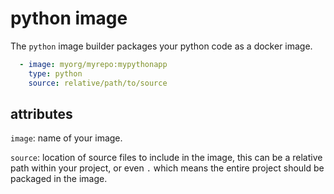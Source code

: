 <!--
Licensed to the Apache Software Foundation (ASF) under one
or more contributor license agreements.  See the NOTICE file
distributed with this work for additional information
regarding copyright ownership.  The ASF licenses this file
to you under the Apache License, Version 2.0 (the
"License"); you may not use this file except in compliance
with the License.  You may obtain a copy of the License at

  http://www.apache.org/licenses/LICENSE-2.0

Unless required by applicable law or agreed to in writing,
software distributed under the License is distributed on an
"AS IS" BASIS, WITHOUT WARRANTIES OR CONDITIONS OF ANY
KIND, either express or implied.  See the License for the
specific language governing permissions and limitations
under the License.
-->

# python image

The `python` image builder packages your python code as a docker image.

```yaml
  - image: myorg/myrepo:mypythonapp
    type: python
    source: relative/path/to/source
```

## attributes

`image`: name of your image.

`source`: location of source files to include in the image, this can be a relative path within your
project, or even `.` which means the entire project should be packaged in the image.
